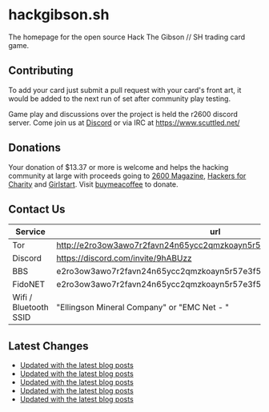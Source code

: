 # hackgibson.sh
The homepage for the open source Hack The Gibson // SH trading card game.


## Contributing

To add your card just submit a pull request with your card's front art, it would be added to the next run of set after community play testing.

Game play and discussions over the project is held the r2600 discord server. Come join us at [Discord](https://discord.com/invite/9hABUzz) or via IRC at https://www.scuttled.net/


## Donations

Your donation of $13.37 or more is welcome and helps the hacking community at large with proceeds going to [2600 Magazine](https://2600.com/), [Hackers for Charity](https://hackersforcharity.org) and [Girlstart](https://girlstart.org).  Visit [buymeacoffee](https://www.buymeacoffee.com/hackgibson.sh) to donate.


## Contact Us

Service | url
-|-
Tor | http://e2ro3ow3awo7r2favn24n65ycc2qmzkoayn5r57e3f56nvjwdcgg32ad.onion
Discord | https://discord.com/invite/9hABUzz
BBS | e2ro3ow3awo7r2favn24n65ycc2qmzkoayn5r57e3f56nvjwdcgg32ad.onion:23
FidoNET | e2ro3ow3awo7r2favn24n65ycc2qmzkoayn5r57e3f56nvjwdcgg32ad.onion:24554
Wifi / Bluetooth SSID | "Ellingson Mineral Company" or "EMC Net - <fidonet address>"

## Latest Changes
<!-- BLOG-POST-LIST:START -->
- [Updated with the latest blog posts](https://github.com/DFW2600/hackgibson.sh/commit/704c570e1918be5ae3b3f03a1ee690cd0f856e2c)
- [Updated with the latest blog posts](https://github.com/DFW2600/hackgibson.sh/commit/b7d0cc9118711f333d367d80671353325b1ea61e)
- [Updated with the latest blog posts](https://github.com/DFW2600/hackgibson.sh/commit/e1d335dab6a939b64cec56d587d01c4667c21641)
- [Updated with the latest blog posts](https://github.com/DFW2600/hackgibson.sh/commit/6bad514b90813c9899cc7a9375e14832d7c3cd3d)
- [Updated with the latest blog posts](https://github.com/DFW2600/hackgibson.sh/commit/5f6c48cc4a9b02dd573094c5774db7db290fc10b)
<!-- BLOG-POST-LIST:END -->
